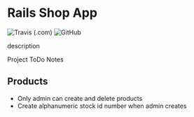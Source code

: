 # Rails Shop App

![Travis (.com)](https://img.shields.io/travis/com/eclectic-coding/rails_shop_app)
![GitHub](https://img.shields.io/github/license/eclectic-coding/rails_shop_app)  

description

Project ToDo Notes

## Products
- Only admin can create and delete products
- Create alphanumeric stock id number when admin creates